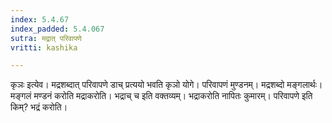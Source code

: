 ```yaml
---
index: 5.4.67
index_padded: 5.4.067
sutra: मद्रात् परिवापणे
vritti: kashika

---
```

कृञः इत्येव। मद्रशब्दात् परिवापणे डाच् प्रत्ययो भवति कृञो योगे। परिवापणं मुण्डनम्। मद्रशब्दो मङ्गलार्थः। मङ्गलं मण्डनं करोति मद्राकरोति। भद्राच् च इति वक्तव्यम्। भद्राकरोति नापितः कुमारम्। परिवापणे इति किम्? भद्रं करोति।